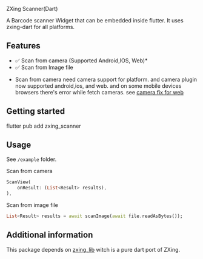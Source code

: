 ZXing Scanner(Dart)


A Barcode scanner Widget that can be embedded inside flutter. It uses zxing-dart for all platforms.

## Features

- ✅ Scan from camera (Supported Android,IOS, Web)*
- ✅ Scan from Image file

* Scan from camera need camera support for platform. and camera plugin now supported android,ios, and web.
and on some mobile devices browsers there's error while fetch cameras. see [camera fix for web](git@github.com:shirne/plugins.git)

## Getting started

flutter pub add zxing_scanner

## Usage

See `/example` folder.

Scan from camera
```dart
ScanView(
    onResult: (List<Result> results),
),
```
Scan from image file
```dart
List<Result> results = await scanImage(await file.readAsBytes());
```

## Additional information

This package depends on [zxing_lib](https://pub.flutter-io.cn/packages/zxing_lib) witch is a pure dart port of ZXing.
